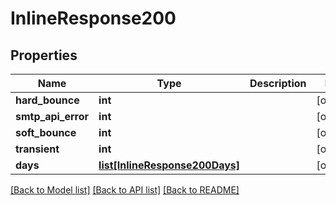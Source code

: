 # InlineResponse200

## Properties
Name | Type | Description | Notes
------------ | ------------- | ------------- | -------------
**hard_bounce** | **int** |  | [optional] 
**smtp_api_error** | **int** |  | [optional] 
**soft_bounce** | **int** |  | [optional] 
**transient** | **int** |  | [optional] 
**days** | [**list[InlineResponse200Days]**](InlineResponse200Days.md) |  | [optional] 

[[Back to Model list]](../README.md#documentation-for-models) [[Back to API list]](../README.md#documentation-for-api-endpoints) [[Back to README]](../README.md)


